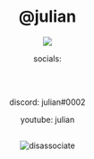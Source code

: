 <h1 align="center">@julian</h1>

<p align="center"> <img src="https://cdn.discordapp.com/attachments/788476349265608734/793996765183213650/2e93ceb15c58480879d348b43f908743.gif" /> </p>
<p align="center">socials:</p><br/>
<p align="center">  
  <img src="https://cdn.discordapp.com/attachments/631162287968747550/762808835546808360/line.gif" alt="fax" width="1000" height="1">
</p>
<p align="center">discord: julian#0002<br/>
<p align="center">youtube: julian<br/>
<p align="center">  
  <img src="https://cdn.discordapp.com/attachments/631162287968747550/762808835546808360/line.gif" alt="fax" width="1000" height="1">
</p>  
<p align="center"> <img src="https://komarev.com/ghpvc/?username=disassociate&label=views&color=0e75b6&style=flat" alt="disassociate" /> </p>
